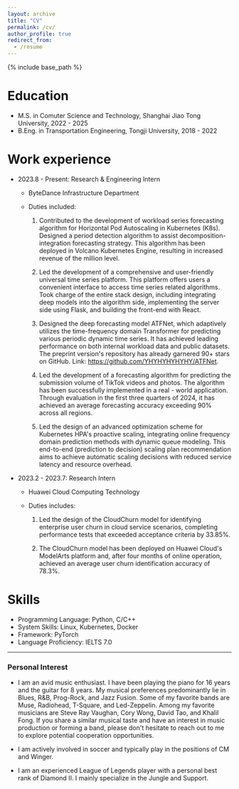 ```yaml
---
layout: archive
title: "CV"
permalink: /cv/
author_profile: true
redirect_from:
  - /resume
---
```


{% include base_path %}

Education
======
* M.S. in Comuter Science and Technology, Shanghai Jiao Tong University, 2022 - 2025
* B.Eng. in Transportation Engineering, Tongji University, 2018 - 2022

Work experience
======
* 2023.8 - Present: Research & Engineering Intern
  * ByteDance Infrastructure Department
  * Duties included: 

    1) Contributed to the development of workload series forecasting algorithm for Horizontal Pod Autoscaling in Kubernetes (K8s). Designed a period detection algorithm to assist decomposition-integration forecasting strategy. This algorithm has been deployed in Volcano Kubernetes Engine, resulting in increased revenue of the million level.
    
    2) Led the development of a comprehensive and user-friendly universal time series platform. This platform offers users a convenient interface to access time series related algorithms. Took charge of the entire stack design, including integrating deep models into the algorithm side, implementing the server side using Flask, and building the front-end with React.

    3) Designed the deep forecasting model ATFNet, which adaptively utilizes the time-frequency domain Transformer for predicting various periodic dynamic time series. It has achieved leading performance on both internal workload data and public datasets. The preprint version's repository has already garnered 90+ stars on GitHub.
    Link: https://github.com/YHYHYHYHYHY/ATFNet.

    4) Led the development of a forecasting algorithm for predicting the submission volume of TikTok videos and photos. The algorithm has been successfully implemented in a real - world application. Through evaluation in the first three quarters of 2024, it has achieved an average forecasting accuracy exceeding 90% across all regions.

    5) Led the design of an advanced optimization scheme for Kubernetes HPA's proactive scaling, integrating online frequency domain prediction methods with dynamic queue modeling. This end-to-end (prediction to decision) scaling plan recommendation aims to achieve automatic scaling decisions with reduced service latency and resource overhead.

* 2023.2 - 2023.7: Research Intern
  * Huawei Cloud Computing Technology
  * Duties includes: 

    1) Led the design of the CloudChurn model for identifying enterprise user churn in cloud service scenarios, completing performance tests that exceeded acceptance criteria by 33.85%. 

    2) The CloudChurn model has been deployed on Huawei Cloud's ModelArts platform and, after four months of online operation, achieved an average user churn identification accuracy of 78.3%.


  
Skills
======
* Programming Language: Python, C/C++
* System Skills: Linux, Kubernetes, Docker
* Framework: PyTorch
* Language Proficiency: IELTS 7.0


---

### Personal Interest

- I am an avid music enthusiast. I have been playing the piano for 16 years and the guitar for 8 years. My musical preferences predominantly lie in Blues, R&B, Prog-Rock, and Jazz Fusion. Some of my favorite bands are Muse, Radiohead, T-Square, and Led-Zeppelin. Among my favorite musicians are Steve Ray Vaughan, Cory Wong, David Tao, and Khalil Fong. If you share a similar musical taste and have an interest in music production or forming a band, please don't hesitate to reach out to me to explore potential cooperation opportunities.

- I am actively involved in soccer and typically play in the positions of CM and Winger.

- I am an experienced League of Legends player with a personal best rank of Diamond II. I mainly specialize in the Jungle and Support.